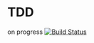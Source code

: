 # TDD

on progress [![Build Status](https://travis-ci.org/pyzi/TDD.svg?branch=develop)](https://travis-ci.org/pyzi/TDD)
